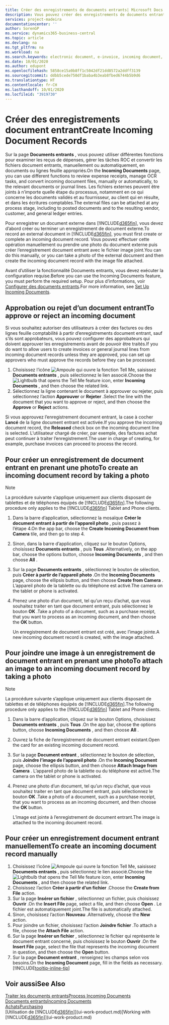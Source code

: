 ```yaml
---
title: Créer des enregistrements de documents entrants| Microsoft Docs
description: Vous pouvez créer des enregistrements de documents entrants, tels que des factures électroniques, et gérer des tâches OCR, du commerce électronique, et de l’échange de documents.
services: project-madeira
documentationcenter: ''
author: SorenGP
ms.service: dynamics365-business-central
ms.topic: article
ms.devlang: na
ms.tgt_pltfrm: na
ms.workload: na
ms.search.keywords: electronic document, e-invoice, incoming document, OCR, ecommerce, document exchange, import invoice
ms.date: 10/01/2020
ms.author: edupont
ms.openlocfilehash: 5858ce15a9b8ff1c5042df21dd8572a2ddff3139
ms.sourcegitcommit: ddbb5cede750df1baba4b3eab8fbed6744b5b9d6
ms.translationtype: HT
ms.contentlocale: fr-CH
ms.lasthandoff: 10/01/2020
ms.locfileid: "3919730"
---
```

# <a name="create-incoming-document-records"></a><span data-ttu-id="57520-103">Créer des enregistrements document entrant</span><span class="sxs-lookup"><span data-stu-id="57520-103">Create Incoming Document Records</span></span>
<span data-ttu-id="57520-104">Sur la page **Documents entrants** , vous pouvez utiliser différentes fonctions pour examiner les reçus de dépenses, gérer les tâches ROC et convertir les fichiers document entrants, manuellement ou automatiquement, en documents ou lignes feuille appropriés.</span><span class="sxs-lookup"><span data-stu-id="57520-104">On the **Incoming Documents** page, you can use different functions to review expense receipts, manage OCR tasks, and convert incoming document files, manually or automatically, to the relevant documents or journal lines.</span></span> <span data-ttu-id="57520-105">Les fichiers externes peuvent être joints à n’importe quelle étape du processus, notamment en ce qui concerne les documents validés et au fournisseur, au client qui en résulte, et dans les écritures comptables.</span><span class="sxs-lookup"><span data-stu-id="57520-105">The external files can be attached at any process stage, including to posted documents and to the resulting vendor, customer, and general ledger entries.</span></span>

<span data-ttu-id="57520-106">Pour enregistrer un document externe dans [!INCLUDE[d365fin](includes/d365fin_md.md)], vous devez d’abord créer ou terminer un enregistrement de document externe.</span><span class="sxs-lookup"><span data-stu-id="57520-106">To record an external document in [!INCLUDE[d365fin](includes/d365fin_md.md)], you must first create or complete an incoming document record.</span></span> <span data-ttu-id="57520-107">Vous pouvez effectuer cette opération manuellement ou prendre une photo du document externe puis créer l’enregistrement document entrant avec le fichier image joint.</span><span class="sxs-lookup"><span data-stu-id="57520-107">You can do this manually, or you can take a photo of the external document and then create the incoming document record with the image file attached.</span></span>

<span data-ttu-id="57520-108">Avant d’utiliser la fonctionnalité Documents entrants, vous devez exécuter la configuration requise.</span><span class="sxs-lookup"><span data-stu-id="57520-108">Before you can use the Incoming Documents feature, you must perform the required setup.</span></span> <span data-ttu-id="57520-109">Pour plus d’informations, voir [Configurer des documents entrants](across-how-setup-income-documents.md).</span><span class="sxs-lookup"><span data-stu-id="57520-109">For more information, see [Set Up Incoming Documents](across-how-setup-income-documents.md).</span></span>

## <a name="to-approve-or-reject-an-incoming-document"></a><span data-ttu-id="57520-110">Approbation ou rejet d’un document entrant</span><span class="sxs-lookup"><span data-stu-id="57520-110">To approve or reject an incoming document</span></span>
<span data-ttu-id="57520-111">Si vous souhaitez autoriser des utilisateurs à créer des factures ou des lignes feuille comptabilité à partir d’enregistrements document entrant, sauf s’ils sont approbateurs, vous pouvez configurer des approbateurs qui doivent approuver les enregistrements avant de pouvoir être traités.</span><span class="sxs-lookup"><span data-stu-id="57520-111">If you do want to allow users to create invoices or general journal lines from incoming document records unless they are approved, you can set up approvers who must approve the records before they can be processed.</span></span>

1. <span data-ttu-id="57520-112">Choisissez l’icône ![Ampoule qui ouvre la fonction Tell Me](media/ui-search/search_small.png "Dites-moi ce que vous voulez faire"), saisissez **Documents entrants** , puis sélectionnez le lien associé.</span><span class="sxs-lookup"><span data-stu-id="57520-112">Choose the ![Lightbulb that opens the Tell Me feature](media/ui-search/search_small.png "Tell me what you want to do") icon, enter **Incoming Documents** , and then choose the related link.</span></span>
2. <span data-ttu-id="57520-113">Sélectionnez la ligne contenant le document à approuver ou rejeter, puis sélectionnez l’action **Approuver** or **Rejeter** .</span><span class="sxs-lookup"><span data-stu-id="57520-113">Select the line with the document that you want to approve or reject, and then choose the **Approve** or **Reject** actions.</span></span>

<span data-ttu-id="57520-114">Si vous approuvez l’enregistrement document entrant, la case à cocher **Lancé** de la ligne document entrant est activée.</span><span class="sxs-lookup"><span data-stu-id="57520-114">If you approve the incoming document record, the **Released** check box on the incoming document line is selected.</span></span> <span data-ttu-id="57520-115">L’utilisateur chargé de créer, par exemple, des factures achat peut continuer à traiter l’enregistrement.</span><span class="sxs-lookup"><span data-stu-id="57520-115">The user in charge of creating, for example, purchase invoices can proceed to process the record.</span></span>

## <a name="to-create-an-incoming-document-record-by-taking-a-photo"></a><span data-ttu-id="57520-116">Pour créer un enregistrement de document entrant en prenant une photo</span><span class="sxs-lookup"><span data-stu-id="57520-116">To create an incoming document record by taking a photo</span></span>
> [!NOTE]  
>   <span data-ttu-id="57520-117">La procédure suivante s’applique uniquement aux clients disposant de tablettes et de téléphones équipés de [!INCLUDE[d365fin](includes/d365fin_md.md)].</span><span class="sxs-lookup"><span data-stu-id="57520-117">The following procedure only applies to the [!INCLUDE[d365fin](includes/d365fin_md.md)] Tablet and Phone clients.</span></span>

1. <span data-ttu-id="57520-118">Dans la barre d’application, sélectionnez la mosaïque **Créer le document entrant à partir de l’appareil photo** , puis passez à l’étape 4.</span><span class="sxs-lookup"><span data-stu-id="57520-118">On the app bar, choose the **Create Incoming Document from Camera** tile, and then go to step 4.</span></span>
2. <span data-ttu-id="57520-119">Sinon, dans la barre d’application, cliquez sur le bouton Options, choisissez **Documents entrants** , puis **Tous** .</span><span class="sxs-lookup"><span data-stu-id="57520-119">Alternatively, on the app bar, choose the options button, choose **Incoming Documents** , and then choose **All** .</span></span>
3. <span data-ttu-id="57520-120">Sur la page **Documents entrants** , sélectionnez le bouton de sélection, puis **Créer à partir de l’appareil photo** .</span><span class="sxs-lookup"><span data-stu-id="57520-120">On the **Incoming Documents** page, choose the ellipsis button, and then choose **Create from Camera** .</span></span> <span data-ttu-id="57520-121">L’appareil photo de la tablette ou du téléphone est activé.</span><span class="sxs-lookup"><span data-stu-id="57520-121">The camera on the tablet or phone is activated.</span></span>
4. <span data-ttu-id="57520-122">Prenez une photo d’un document, tel qu’un reçu d’achat, que vous souhaitez traiter en tant que document entrant, puis sélectionnez le bouton **OK** .</span><span class="sxs-lookup"><span data-stu-id="57520-122">Take a photo of a document, such as a purchase receipt, that you want to process as an incoming document, and then choose the **OK** button.</span></span>

    <span data-ttu-id="57520-123">Un enregistrement de document entrant est créé, avec l’image jointe.</span><span class="sxs-lookup"><span data-stu-id="57520-123">A new incoming document record is created, with the image attached.</span></span>

## <a name="to-attach-an-image-to-an-incoming-document-record-by-taking-a-photo"></a><span data-ttu-id="57520-124">Pour joindre une image à un enregistrement de document entrant en prenant une photo</span><span class="sxs-lookup"><span data-stu-id="57520-124">To attach an image to an incoming document record by taking a photo</span></span>
> [!NOTE]  
>   <span data-ttu-id="57520-125">La procédure suivante s’applique uniquement aux clients disposant de tablettes et de téléphones équipés de [!INCLUDE[d365fin](includes/d365fin_md.md)].</span><span class="sxs-lookup"><span data-stu-id="57520-125">The following procedure only applies to the [!INCLUDE[d365fin](includes/d365fin_md.md)] Tablet and Phone clients.</span></span>

1. <span data-ttu-id="57520-126">Dans la barre d’application, cliquez sur le bouton Options, choisissez **Documents entrants** , puis **Tous** .</span><span class="sxs-lookup"><span data-stu-id="57520-126">On the app bar, choose the options button, choose **Incoming Documents** , and then choose **All** .</span></span>
2. <span data-ttu-id="57520-127">Ouvrez la fiche de l’enregistrement de document entrant existant.</span><span class="sxs-lookup"><span data-stu-id="57520-127">Open the card for an existing incoming document record.</span></span>
3. <span data-ttu-id="57520-128">Sur la page **Document entrant** , sélectionnez le bouton de sélection, puis **Joindre l’image de l’appareil photo** .</span><span class="sxs-lookup"><span data-stu-id="57520-128">On the **Incoming Document** page, choose the ellipsis button, and then choose **Attach Image from Camera** .</span></span> <span data-ttu-id="57520-129">L’appareil photo de la tablette ou du téléphone est activé.</span><span class="sxs-lookup"><span data-stu-id="57520-129">The camera on the tablet or phone is activated.</span></span>
4. <span data-ttu-id="57520-130">Prenez une photo d’un document, tel qu’un reçu d’achat, que vous souhaitez traiter en tant que document entrant, puis sélectionnez le bouton **OK** .</span><span class="sxs-lookup"><span data-stu-id="57520-130">Take a photo of a document, such as a purchase receipt, that you want to process as an incoming document, and then choose the **OK** button.</span></span>

    <span data-ttu-id="57520-131">L’image est jointe à l’enregistrement de document entrant.</span><span class="sxs-lookup"><span data-stu-id="57520-131">The image is attached to the incoming document record.</span></span>

## <a name="to-create-an-incoming-document-record-manually"></a><span data-ttu-id="57520-132">Pour créer un enregistrement document entrant manuellement</span><span class="sxs-lookup"><span data-stu-id="57520-132">To create an incoming document record manually</span></span>
1. <span data-ttu-id="57520-133">Choisissez l’icône ![Ampoule qui ouvre la fonction Tell Me](media/ui-search/search_small.png "Dites-moi ce que vous voulez faire"), saisissez **Documents entrants** , puis sélectionnez le lien associé.</span><span class="sxs-lookup"><span data-stu-id="57520-133">Choose the ![Lightbulb that opens the Tell Me feature](media/ui-search/search_small.png "Tell me what you want to do") icon, enter **Incoming Documents** , and then choose the related link.</span></span>
2. <span data-ttu-id="57520-134">Choisissez l’action **Créer à partir d’un fichier** .</span><span class="sxs-lookup"><span data-stu-id="57520-134">Choose the **Create from File** action.</span></span>  
3. <span data-ttu-id="57520-135">Sur la page **Insérer un fichier** , sélectionnez un fichier, puis choisissez **Ouvrir** .</span><span class="sxs-lookup"><span data-stu-id="57520-135">On the **Insert File** page, select a file, and then choose **Open** .</span></span> <span data-ttu-id="57520-136">Le fichier est automatiquement joint.</span><span class="sxs-lookup"><span data-stu-id="57520-136">The file is automatically attached.</span></span>
4. <span data-ttu-id="57520-137">Sinon, choisissez l’action **Nouveau** .</span><span class="sxs-lookup"><span data-stu-id="57520-137">Alternatively, choose the **New** action.</span></span>
5. <span data-ttu-id="57520-138">Pour joindre un fichier, choisissez l’action **Joindre fichier** .</span><span class="sxs-lookup"><span data-stu-id="57520-138">To attach a file, choose the **Attach File** action.</span></span>
6. <span data-ttu-id="57520-139">Sur la page **Insérer un fichier** , sélectionnez le fichier qui représente le document entrant concerné, puis choisissez le bouton **Ouvrir** .</span><span class="sxs-lookup"><span data-stu-id="57520-139">On the **Insert File** page, select the file that represents the incoming document in question, and then choose the **Open** button.</span></span>
7. <span data-ttu-id="57520-140">Sur la page **Document entrant** , renseignez les champs selon vos besoins.</span><span class="sxs-lookup"><span data-stu-id="57520-140">On the **Incoming Document** page, fill in the fields as necessary.</span></span> [!INCLUDE[tooltip-inline-tip](includes/tooltip-inline-tip_md.md)]

## <a name="see-also"></a><span data-ttu-id="57520-141">Voir aussi</span><span class="sxs-lookup"><span data-stu-id="57520-141">See Also</span></span>
[<span data-ttu-id="57520-142">Traiter les documents entrants</span><span class="sxs-lookup"><span data-stu-id="57520-142">Process Incoming Documents</span></span>](across-process-income-documents.md)  
[<span data-ttu-id="57520-143">Documents entrants</span><span class="sxs-lookup"><span data-stu-id="57520-143">Incoming Documents</span></span>](across-income-documents.md)  
[<span data-ttu-id="57520-144">Achats</span><span class="sxs-lookup"><span data-stu-id="57520-144">Purchasing</span></span>](purchasing-manage-purchasing.md)  
<span data-ttu-id="57520-145">[Utilisation de [!INCLUDE[d365fin](includes/d365fin_md.md)]](ui-work-product.md)</span><span class="sxs-lookup"><span data-stu-id="57520-145">[Working with [!INCLUDE[d365fin](includes/d365fin_md.md)]](ui-work-product.md)</span></span>
